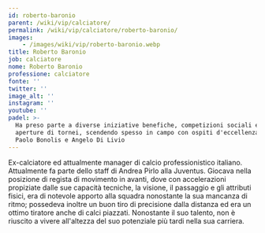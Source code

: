 ```yaml
---
id: roberto-baronio
parent: /wiki/vip/calciatore/
permalink: /wiki/vip/calciatore/roberto-baronio/
images:
    - /images/wiki/vip/roberto-baronio.webp
title: Roberto Baronio
job: calciatore
nome: Roberto Baronio
professione: calciatore
fonte: ''
twitter: ''
image_alt: ''
instagram: ''
youtube: ''
padel: >-
  Ha preso parte a diverse iniziative benefiche, competizioni sociali ed
  aperture di tornei, scendendo spesso in campo con ospiti d'eccellenza come
  Paolo Bonolis e Angelo Di Livio
---
```

Ex-calciatore ed attualmente manager di calcio professionistico italiano. Attualmente fa parte dello staff di Andrea Pirlo alla Juventus. Giocava nella posizione di regista di movimento in avanti, dove con accelerazioni propiziate dalle sue capacità tecniche, la visione, il passaggio e gli attributi fisici, era di notevole apporto alla squadra nonostante la sua mancanza di ritmo; possedeva inoltre un buon tiro di precisione dalla distanza ed era un ottimo tiratore anche di calci piazzati. Nonostante il suo talento, non è riuscito a vivere all'altezza del suo potenziale più tardi nella sua carriera.